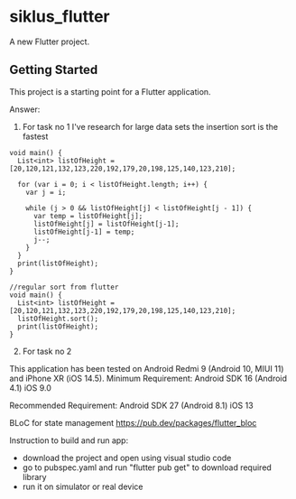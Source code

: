 # siklus_flutter

A new Flutter project.

## Getting Started

This project is a starting point for a Flutter application.

Answer:

1. For task no 1 I've research for large data sets the insertion sort is the fastest 
```
void main() {
  List<int> listOfHeight = [20,120,121,132,123,220,192,179,20,198,125,140,123,210];
  
  for (var i = 0; i < listOfHeight.length; i++) {
    var j = i;

    while (j > 0 && listOfHeight[j] < listOfHeight[j - 1]) {
      var temp = listOfHeight[j];
      listOfHeight[j] = listOfHeight[j-1];
      listOfHeight[j-1] = temp;
      j--;
    }
  }
  print(listOfHeight);
}
                                                    
//regular sort from flutter
void main() {
  List<int> listOfHeight = [20,120,121,132,123,220,192,179,20,198,125,140,123,210];
  listOfHeight.sort();
  print(listOfHeight);
}
```
2. For task no 2

This application has been tested on Android Redmi 9 (Android 10, MIUI 11) and iPhone XR (iOS 14.5).
Minimum Requirement:
Android SDK 16 (Android 4.1)
iOS 9.0
  
Recommended Requirement:
Android SDK 27 (Android 8.1)
iOS 13

BLoC for state management https://pub.dev/packages/flutter_bloc
  
Instruction to build and run app:

- download the project and open using visual studio code
- go to pubspec.yaml and run "flutter pub get" to download required library
- run it on simulator or real device
